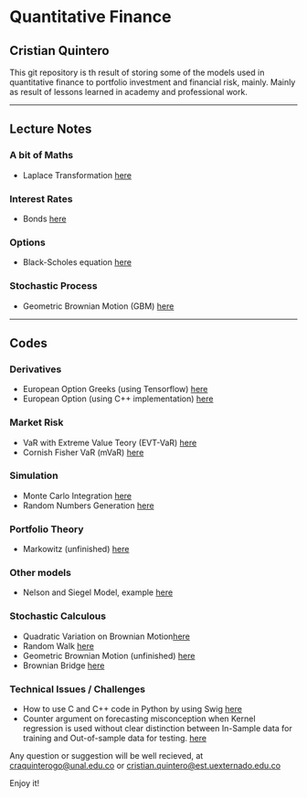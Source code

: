 # Quantitative Finance
## Cristian Quintero

This git repository is th result of storing some of the models used in quantitative finance to portfolio investment and financial risk, mainly. Mainly as result of lessons learned in academy and professional work.

---
## Lecture Notes
### A bit of Maths
- Laplace Transformation [here](https://github.com/craquinterogo/quantitative_finance/blob/master/LectureNotes/ABitOfMathematics/00_03_LaplaceTransformation.pdf)

### Interest Rates
- Bonds [here](https://github.com/craquinterogo/quantitative_finance/blob/master/LectureNotes/Interest%20Rates/01_01_Bonds.pdf)

### Options
- Black-Scholes equation [here](https://github.com/craquinterogo/quantitative_finance/blob/master/LectureNotes/Options/03_04_Black_scholes_equation.pdf)

### Stochastic Process
- Geometric Brownian Motion (GBM) [here](https://github.com/craquinterogo/quantitative_finance/blob/master/LectureNotes/StochasticProcess/02_01_GeometricBrownianMotion.pdf)

---

## Codes
### Derivatives
- European Option Greeks (using Tensorflow) [here](https://github.com/craquinterogo/quantitative_finance/blob/master/Derivatives/European%20Option%20Greeks.ipynb)
- European Option (using C++ implementation) [here](https://github.com/craquinterogo/quantitative_finance/blob/master/Derivatives/OptionsFromCpp.ipynb)

### Market Risk
- VaR with Extreme Value Teory (EVT-VaR) [here](https://github.com/craquinterogo/quantitative_finance/blob/master/Risk/Market/VaR/EVT_ExtremeValueTheory.ipynb)
- Cornish Fisher VaR (mVaR) [here](https://github.com/craquinterogo/quantitative_finance/blob/master/Risk/Market/VaR/Modified_CornishFisher.ipynb)

### Simulation
- Monte Carlo Integration [here](https://github.com/craquinterogo/quantitative_finance/blob/master/Simulation/Monte_Carlo/Monte%20Carlo.ipynb)
- Random Numbers Generation [here](https://github.com/craquinterogo/quantitative_finance/blob/master/Simulation/Monte_Carlo/ProbabilityDistRandomNumbersGenerator.ipynb)

### Portfolio Theory
- Markowitz (unfinished) [here](https://github.com/craquinterogo/quantitative_finance/blob/master/PortfolioTheory/Markowitz.ipynb)

### Other models
- Nelson and Siegel Model, example [here](https://github.com/craquinterogo/quantitative_finance/blob/master/InterestRate/ZeroCoupon/Nelson_and_Siegel.ipynb)

### Stochastic Calculous
- Quadratic Variation on Brownian Motion[here](https://github.com/craquinterogo/quantitative_finance/blob/master/Stochastic/01_fundamentals/01_quadratic_variation_BM.ipynb)
- Random Walk [here](https://github.com/craquinterogo/quantitative_finance/blob/master/Stochastic/01_random_walk.ipynb)
- Geometric Brownian Motion (unfinished) [here](https://github.com/craquinterogo/quantitative_finance/blob/master/Stochastic/03_GeometricBrownianMotion.ipynb)
- Brownian Bridge [here](https://github.com/craquinterogo/quantitative_finance/blob/master/Stochastic/04_BrownianBridge.ipynb)

### Technical Issues / Challenges
- How to use C and C++ code in Python by using Swig [here](https://github.com/craquinterogo/quantitative_finance/blob/master/Technical_issues/Swig/Swig%20C%20and%20Python.ipynb)
- Counter argument on forecasting misconception when Kernel regression is used without clear distinction between In-Sample data for training and Out-of-sample data for testing. [here](https://github.com/craquinterogo/quantitative_finance/blob/master/Technical_issues/ForecastingMisconceptions/AbdelkarimCase.ipynb)

Any question or suggestion will be well recieved, at craquinterogo@unal.edu.co or cristian.quintero@est.uexternado.edu.co

Enjoy it!
